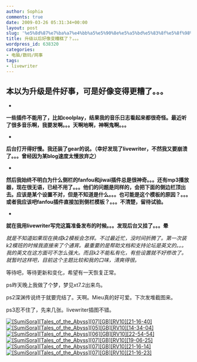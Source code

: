 ```yaml
---
author: Sophia
comments: true
date: 2009-03-26 05:31:34+00:00
layout: post
slug: '%e5%8d%87%e7%ba%a7%e4%bb%a5%e5%90%8e%e5%a5%bd%e5%83%8f%e5%8f%98%e7%b3%9f%e7%b3%95%e4%ba%86%ef%bc%9f%e3%80%82%e3%80%82%e3%80%82'
title: 升级以后好像变糟糕了？。。。
wordpress_id: 638320
categories:
- 电脑/数码/网事
tags:
- livewriter
---
```


## 本以为升级是件好事，可是好像变得更糟了。。。

 

  
  *     

**一些插件不能用了，比如coolplay，结果我的音乐日志看起来都很奇怪。最近听了很多音乐啊，我要发啊。。。天啊地啊，神啊鬼啊。。。**

  
   
  *     

**后台打开得好慢。我还装了gear的说。（幸好发现了livewriter，不然我又要崩溃了。。。曾经因为某blog速度太慢放弃之）**

  
   
  *     

**然后我始终不明白为什么侧栏的fanfou和jiwai插件总是很神奇。。。还有mp3播放器，现在很无语，已经不用了。。。他们的问题是同样的，会把下面的侧边栏顶出去。应该是某个设置不对，但是不知道是什么。。。也可能是这个模板的原因？。。。或者我应该吧fanfou插件直接加到侧栏模板？。。。不清楚，留待试验。**

  
   
  *     

**就在我用livewriter写完这篇准备发布的时候。。。发现后台又挂了。。。晕**

  
 

_就是不知道如果现在换成k2模板会怎样。不过最近忙，没时间折腾了。第一次装k2模班的时候我直接来了个通宵。最重要的是帮助文档和支持论坛是英文的。。。我的英文在这方面可不怎么强大。而且k2不能私有化，有些设置就不好修改了。就暂时这样吧，目前这个主题比较和我的口味，清爽得很。_

 

等待吧，等待更新和变化，希望有一天恢复正常。

 

ps昨天晚上我做了个梦，梦见xt7.2出来鸟。

 

ps2深渊传说终于就要完结了。天啊。Mieu真的好可爱。下次发堆截图来。

 

ps3忍不住了，先来几张。livewriter插图不错。

 

[![[SumiSora][Tales_of_the_Abyss][07][GB][RV10][21-16-40]](http://archiheart.yo2.cn/wp-content/uploads/71/7150/2009/03/sumisoratales-of-the-abyss07gbrv10211640-thumb.jpg)](http://archiheart.yo2.cn/wp-content/uploads/71/7150/2009/03/sumisoratales-of-the-abyss07gbrv10211640.jpg) [![[SumiSora][Tales_of_the_Abyss][05][GB][RV10][14-34-04]](http://archiheart.yo2.cn/wp-content/uploads/71/7150/2009/03/sumisoratales-of-the-abyss05gbrv10143404-thumb.jpg)](http://archiheart.yo2.cn/wp-content/uploads/71/7150/2009/03/sumisoratales-of-the-abyss05gbrv10143404.jpg) [![[SumiSora][Tales_of_the_Abyss][06][GB][RV10][22-54-54]](http://archiheart.yo2.cn/wp-content/uploads/71/7150/2009/03/sumisoratales-of-the-abyss06gbrv10225454-thumb.jpg)](http://archiheart.yo2.cn/wp-content/uploads/71/7150/2009/03/sumisoratales-of-the-abyss06gbrv10225454.jpg) [![[SumiSora][Tales_of_the_Abyss][07][GB][RV10][19-06-25]](http://archiheart.yo2.cn/wp-content/uploads/71/7150/2009/03/sumisoratales-of-the-abyss07gbrv10190625-thumb.jpg)](http://archiheart.yo2.cn/wp-content/uploads/71/7150/2009/03/sumisoratales-of-the-abyss07gbrv10190625.jpg) [![[SumiSora][Tales_of_the_Abyss][07][GB][RV10][21-16-14]](http://archiheart.yo2.cn/wp-content/uploads/71/7150/2009/03/sumisoratales-of-the-abyss07gbrv10211614-thumb.jpg)](http://archiheart.yo2.cn/wp-content/uploads/71/7150/2009/03/sumisoratales-of-the-abyss07gbrv10211614.jpg) [![[SumiSora][Tales_of_the_Abyss][07][GB][RV10][21-16-23]](http://archiheart.yo2.cn/wp-content/uploads/71/7150/2009/03/sumisoratales-of-the-abyss07gbrv10211623-thumb.jpg)](http://archiheart.yo2.cn/wp-content/uploads/71/7150/2009/03/sumisoratales-of-the-abyss07gbrv10211623.jpg)

